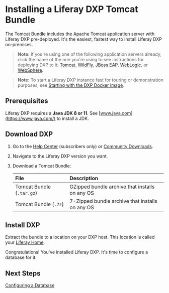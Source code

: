 # Installing a Liferay DXP Tomcat Bundle

The Tomcat Bundle includes the Apache Tomcat application server with Liferay DXP pre-deployed. It's the easiest, fastest way to install Liferay DXP on-premises.

> **Note:** If you're using one of the following application servers already, click the name of the one you're using to see instructions for deploying DXP to it: [Tomcat](./01-installing-liferay-on-an-application-server/01-installing-liferay-on-tomcat.md), [WildFly](./01-installing-liferay-on-an-application-server/02-installing-liferay-on-wildfly.md), [JBoss EAP](./01-installing-liferay-on-an-application-server/03-installing-liferay-on-jboss-eap.md), [WebLogic](./01-installing-liferay-on-an-application-server/04-installing-liferay-on-weblogic.md), or [WebSphere](./01-installing-liferay-on-an-application-server/05-installing-liferay-on-websphere.md).

> **Note:** To start a Liferay DXP instance fast for touring or demonstration purposes, see [Starting with the DXP Docker Image](../../getting-started/starting-with-the-dxp-docker-image.md).

## Prerequisites

Liferay DXP requires a **Java JDK 8 or 11**. See [www.java.com](https://www.java.com/) to install a JDK.

## Download DXP

1. Go to the [Help Center](https://help.liferay.com/hc) (subscribers only) or [Community Downloads](https://www.liferay.com/downloads-community).

2. Navigate to the Liferay DXP version you want.

3. Download a Tomcat Bundle:

    | File | Description |
    | :--- | :---------- |
    | Tomcat Bundle (`.tar.gz`) | GZipped bundle archive that installs on any OS |
    | Tomcat Bundle (`.7z`) | 7-Zipped bundle archive that installs on any OS |

## Install DXP

Extract the bundle to a location on your DXP host. This location is called your [Liferay Home](../14-reference/01-liferay-home.md).

Congratulations! You've installed Liferay DXP. It's time to configure a database for it.

## Next Steps

[Configuring a Database](./configuring-a-database.md)
